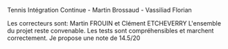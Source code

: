 Tennis Intégration Continue - Martin Brossaud - Vassiliad Florian

Les correcteurs sont: Martin FROUIN et Clément ETCHEVERRY
L'ensemble du projet reste convenable.
Les tests sont compréhensibles et marchent correctement.
Je propose une note de 14.5/20

